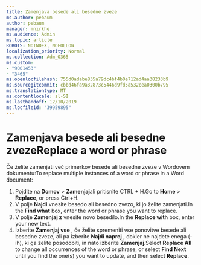 ```yaml
---
title: Zamenjava besede ali besedne zveze
ms.author: pebaum
author: pebaum
manager: mnirkhe
ms.audience: Admin
ms.topic: article
ROBOTS: NOINDEX, NOFOLLOW
localization_priority: Normal
ms.collection: Adm_O365
ms.custom:
- "9001453"
- "3465"
ms.openlocfilehash: 755d0adabe835a79dc4bf4b0e712ad4aa38233b9
ms.sourcegitcommit: cbbd46fa9a32873c5446d9fd5a532cea0300b795
ms.translationtype: MT
ms.contentlocale: sl-SI
ms.lasthandoff: 12/10/2019
ms.locfileid: "39959895"
---
```

# <a name="replace-a-word-or-phrase"></a><span data-ttu-id="e1cc1-102">Zamenjava besede ali besedne zveze</span><span class="sxs-lookup"><span data-stu-id="e1cc1-102">Replace a word or phrase</span></span>

<span data-ttu-id="e1cc1-103">Če želite zamenjati več primerkov besede ali besedne zveze v Wordovem dokumentu:</span><span class="sxs-lookup"><span data-stu-id="e1cc1-103">To replace multiple instances of a word or phrase in a Word document:</span></span>

1. <span data-ttu-id="e1cc1-104">Pojdite na **Domov** > **Zamenjaj**ali pritisnite CTRL + H.</span><span class="sxs-lookup"><span data-stu-id="e1cc1-104">Go to **Home** > **Replace**, or press Ctrl+H.</span></span>
2. <span data-ttu-id="e1cc1-105">V polje **Najdi** vnesite besedo ali besedno zvezo, ki jo želite zamenjati.</span><span class="sxs-lookup"><span data-stu-id="e1cc1-105">In the **Find what** box, enter the word or phrase you want to replace.</span></span> 
3. <span data-ttu-id="e1cc1-106">V polje **Zamenjaj z** vnesite novo besedilo.</span><span class="sxs-lookup"><span data-stu-id="e1cc1-106">In the **Replace with** box, enter your new text.</span></span>
3. <span data-ttu-id="e1cc1-107">Izberite **Zamenjaj vse** , če želite spremeniti vse ponovitve besede ali besedne zveze, ali pa izberite **Najdi naprej** , dokler ne najdete enega (-ih), ki ga želite posodobiti, in nato izberite **Zamenjaj**.</span><span class="sxs-lookup"><span data-stu-id="e1cc1-107">Select **Replace All** to change all occurrences of the word or phrase, or select **Find Next** until you find the one(s) you want to update, and then select **Replace**.</span></span>